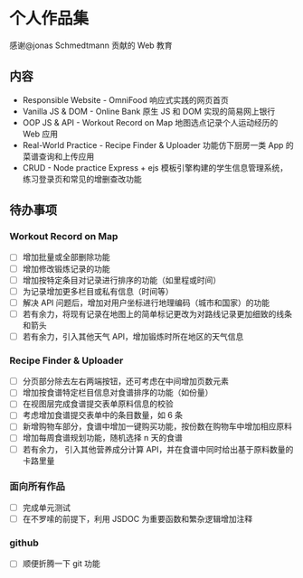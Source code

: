 # 个人作品集

感谢@jonas Schmedtmann 贡献的 Web 教育

## 内容

- Responsible Website - OmniFood 响应式实践的网页首页
- Vanilla JS & DOM - Online Bank 原生 JS 和 DOM 实现的简易网上银行
- OOP JS & API - Workout Record on Map 地图选点记录个人运动经历的 Web 应用
- Real-World Practice - Recipe Finder & Uploader 功能仿下厨房一类 App 的菜谱查询和上传应用
- CRUD - Node practice Express + ejs 模板引擎构建的学生信息管理系统，练习登录页和常见的增删查改功能

## 待办事项

### Workout Record on Map

- [ ] 增加批量或全部删除功能
- [ ] 增加修改锻炼记录的功能
- [ ] 增加按特定条目对记录进行排序的功能（如里程或时间）
- [ ] 为记录增加更多栏目或私有信息（时间等）
- [ ] 解决 API 问题后，增加对用户坐标进行地理编码（城市和国家）的功能
- [ ] 若有余力，将现有记录在地图上的简单标记更改为对路线记录更加细致的线条和箭头
- [ ] 若有余力，引入其他天气 API，增加锻炼时所在地区的天气信息

### Recipe Finder & Uploader

- [ ] 分页部分除去左右两端按钮，还可考虑在中间增加页数元素
- [ ] 增加按食谱特定栏目信息对食谱排序的功能（如份量）
- [ ] 在视图层完成食谱提交表单原料信息的校验
- [ ] 考虑增加食谱提交表单中的条目数量，如 6 条
- [ ] 新增购物车部分，食谱中增加一键购买功能，按份数在购物车中增加相应原料
- [ ] 增加每周食谱规划功能，随机选择 n 天的食谱
- [ ] 若有余力， 引入其他营养成分计算 API，并在食谱中同时给出基于原料数量的卡路里量

### 面向所有作品

- [ ] 完成单元测试
- [ ] 在不罗嗦的前提下，利用 JSDOC 为重要函数和繁杂逻辑增加注释

### github

- [ ] 顺便折腾一下 git 功能
